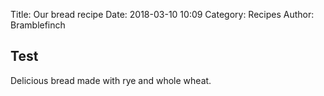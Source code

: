 Title: Our bread recipe
Date: 2018-03-10 10:09
Category: Recipes
Author: Bramblefinch


## Test
Delicious bread made with rye and whole wheat.